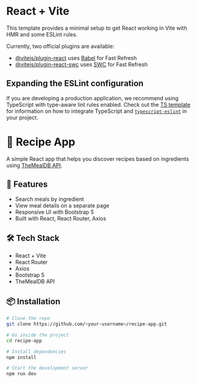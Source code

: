 # React + Vite

This template provides a minimal setup to get React working in Vite with HMR and some ESLint rules.

Currently, two official plugins are available:

- [@vitejs/plugin-react](https://github.com/vitejs/vite-plugin-react/blob/main/packages/plugin-react) uses [Babel](https://babeljs.io/) for Fast Refresh
- [@vitejs/plugin-react-swc](https://github.com/vitejs/vite-plugin-react/blob/main/packages/plugin-react-swc) uses [SWC](https://swc.rs/) for Fast Refresh

## Expanding the ESLint configuration

If you are developing a production application, we recommend using TypeScript with type-aware lint rules enabled. Check out the [TS template](https://github.com/vitejs/vite/tree/main/packages/create-vite/template-react-ts) for information on how to integrate TypeScript and [`typescript-eslint`](https://typescript-eslint.io) in your project.



# 🍲 Recipe App

A simple React app that helps you discover recipes based on ingredients using [TheMealDB API](https://www.themealdb.com/).

## 🚀 Features
- Search meals by ingredient
- View meal details on a separate page
- Responsive UI with Bootstrap 5
- Built with React, React Router, Axios

## 🛠️ Tech Stack
- React + Vite
- React Router
- Axios
- Bootstrap 5
- TheMealDB API

## 📦 Installation

```bash
# Clone the repo
git clone https://github.com/<your-username>/recipe-app.git

# Go inside the project
cd recipe-app

# Install dependencies
npm install

# Start the development server
npm run dev

